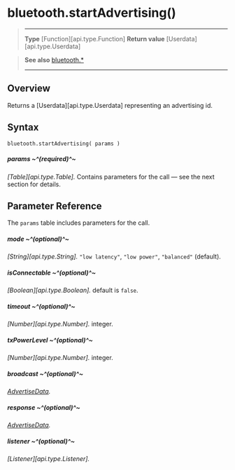 # bluetooth.startAdvertising()

> --------------------- ------------------------------------------------------------------------------------------
> __Type__              [Function][api.type.Function]
> __Return value__      [Userdata][api.type.Userdata]


> __See also__          [bluetooth.*](/plugin/bluetooth.md)
> --------------------- ------------------------------------------------------------------------------------------

## Overview

Returns a [Userdata][api.type.Userdata] representing an advertising id.

## Syntax

	bluetooth.startAdvertising( params )

##### params ~^(required)^~
_[Table][api.type.Table]._ Contains parameters for the call &mdash; see the next section for details.


## Parameter Reference

The `params` table includes parameters for the call.

##### mode ~^(optional)^~
_[String][api.type.String]._ `"low latency"`, `"low power"`, `"balanced"` (default).

##### isConnectable ~^(optional)^~
_[Boolean][api.type.Boolean]._ default is `false`.

##### timeout ~^(optional)^~
_[Number][api.type.Number]._ integer.

##### txPowerLevel ~^(optional)^~
_[Number][api.type.Number]._ integer.

##### broadcast ~^(optional)^~
_[AdvertiseData](/plugin/bluetooth/type/AdvertiseData/index.md)._

##### response ~^(optional)^~
_[AdvertiseData](/plugin/bluetooth/type/AdvertiseData/index.md)._

##### listener ~^(optional)^~
_[Listener][api.type.Listener]._
